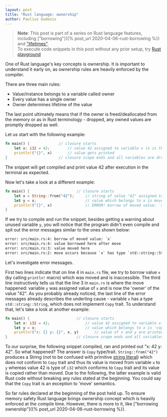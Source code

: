 ```yaml
---
layout: post
title: "Rust language: ownership"
author: Paulius Gudonis
---
```


> **Note**: This post is part of a series on Rust language features, including ["borrowing"]({% post_url 2020-04-06-rust-borrowing %}) and ["lifetimes"]().  
> To execute code snippets in this post without any prior setup, try [Rust playground](https://play.rust-lang.org)

One of Rust language's key concepts is ownership. It is important to understand it early on, as ownership rules are heavily enforced by the compiler.
	
There are three main rules:
* Value/instance belongs to a variable called owner
* Every value has a single owner
* Owner determines lifetime of the value

The last point ultimately means that if the owner is freed/deallocated from the memory or as in Rust terminology - dropped, any owned values are promptly dropped as well.

Let us start with the following example:

```rust
fn main() {				// closure starts
	let x: i32 = 42;		// value 42 assigned to variable x (x is the owner)
	println!("{}", x)		// value gets printed
}						// closure scope ends and all variables are dropped - variable x is no longer valid
```

The snippet will get compiled and print value 42 after execution in the terminal as expected.

Now let's take a look at a different example:

```rust
fn main() {						// closure starts
	let x = String::from("42");		// string of value "42" assigned to variable x (x is the owner)
	let y = x;						// value which belongs to x is moved to variable y (y is the owner of value "42")
	println!("{}", x)				// ERROR! borrow of moved value: `x`
}											
```

If we try to compile and run the snippet, besides getting a warning about unused variable `y`, you will notice that the program didn't even compile and spit out the error messages similar to the ones shown below:

```html
error: src/main.rs:4: borrow of moved value: `x`
error: src/main.rs:4: value borrowed here after move
error: src/main.rs:3: value moved here
error: src/main.rs:2: move occurs because `x` has type `std::string::String`, which does not implement the `Copy` trait
```

Let's investigate error messages.

First two lines indicate that on line 4 in `main.rs` file, we try to borrow value `x` (by calling `println!` macro) which was moved and is inaccessible. The third line instructively tells us that the line 3 in `main.rs` is where the move happened: variable `y` was assigned value of `x` and is now the 'owner' of the value "42". As you probably already noticed, the last line of the error messages already describes the underling cause - variable `x` has a type `std::string::String`, which does not implement `Copy` trait. To understand that, let's take a look at another example:

```rust
fn main() {						// closure starts
	let x: i32 = 42;				// value 42 assigned to variable x (x is the owner)
	let y = x;						// value which belongs to x is 'copied' to variable y (y is the owner of distinct value 42)
	println!("x: {} y: {}", x, y)		// value of x and y are printed
}								// closure scope ends and all variables are dropped - variable x and y are no longer valid		
```

To our surprise, the following snippet compiled, ran and printed out "x: 42 y: 42".	 So what happened? The answer is `Copy` type/trait. `String::from("42")` produces a String (not to be confused with primitive [string literal](https://doc.rust-lang.org/1.7.0/book/strings.html)) which does not conform to `Copy` trait and thus its value is moved from variable `x` to `y` whereas value 42 is type of `i32` which conforms to `Copy` trait and its value is copied rather than moved. Due to the following, the latter example is valid Rust code without breaking any rules stated at the beginning. You could say that the `Copy` trait is an exception to 'move' semantics.

So far rules declared at the beginning of the post held up. To ensure memory safety Rust language brings ownership concept which is heavily enforced at the compile time. However, there is more to it, like ["borrowing ownership"]({% post_url 2020-04-06-rust-borrowing %}).